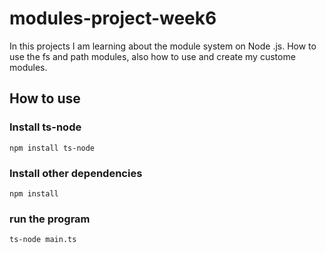 # modules-project-week6

In this projects I am learning about the module system on Node .js.
How to use the fs and path modules, also how to use and create my custome modules.

## How to use

### Install ts-node

```
npm install ts-node
```

### Install other dependencies

```
npm install
```

### run the program

```
ts-node main.ts
```
